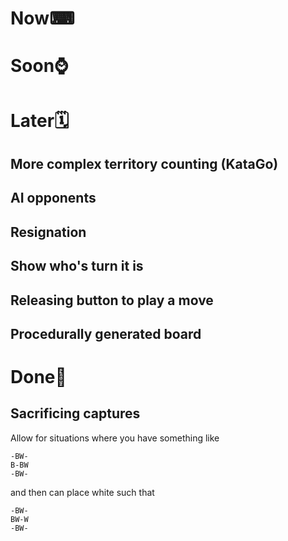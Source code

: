# Now⌨

# Soon⌚

# Later🗓️

## More complex territory counting (KataGo)

## AI opponents

## Resignation

## Show who's turn it is

## Releasing button to play a move

## Procedurally generated board

# Done🎉

## Sacrificing captures

Allow for situations where you have something like
```
-BW-
B-BW
-BW-
```
and then can place white such that
```
-BW-
BW-W
-BW-
```
